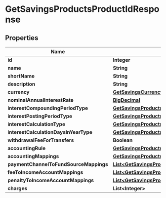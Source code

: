 
# GetSavingsProductsProductIdResponse

## Properties
Name | Type | Description | Notes
------------ | ------------- | ------------- | -------------
**id** | **Integer** |  |  [optional]
**name** | **String** |  |  [optional]
**shortName** | **String** |  |  [optional]
**description** | **String** |  |  [optional]
**currency** | [**GetSavingsCurrency**](GetSavingsCurrency.md) |  |  [optional]
**nominalAnnualInterestRate** | [**BigDecimal**](BigDecimal.md) |  |  [optional]
**interestCompoundingPeriodType** | [**GetSavingsProductsInterestCompoundingPeriodType**](GetSavingsProductsInterestCompoundingPeriodType.md) |  |  [optional]
**interestPostingPeriodType** | [**GetSavingsProductsInterestPostingPeriodType**](GetSavingsProductsInterestPostingPeriodType.md) |  |  [optional]
**interestCalculationType** | [**GetSavingsProductsInterestCalculationType**](GetSavingsProductsInterestCalculationType.md) |  |  [optional]
**interestCalculationDaysInYearType** | [**GetSavingsProductsInterestCalculationDaysInYearType**](GetSavingsProductsInterestCalculationDaysInYearType.md) |  |  [optional]
**withdrawalFeeForTransfers** | **Boolean** |  |  [optional]
**accountingRule** | [**GetSavingsProductsAccountingRule**](GetSavingsProductsAccountingRule.md) |  |  [optional]
**accountingMappings** | [**GetSavingsProductsAccountingMappings**](GetSavingsProductsAccountingMappings.md) |  |  [optional]
**paymentChannelToFundSourceMappings** | [**List&lt;GetSavingsProductsPaymentChannelToFundSourceMappings&gt;**](GetSavingsProductsPaymentChannelToFundSourceMappings.md) |  |  [optional]
**feeToIncomeAccountMappings** | [**List&lt;GetSavingsProductsFeeToIncomeAccountMappings&gt;**](GetSavingsProductsFeeToIncomeAccountMappings.md) |  |  [optional]
**penaltyToIncomeAccountMappings** | [**List&lt;GetSavingsProductsPenaltyToIncomeAccountMappings&gt;**](GetSavingsProductsPenaltyToIncomeAccountMappings.md) |  |  [optional]
**charges** | **List&lt;Integer&gt;** |  |  [optional]



